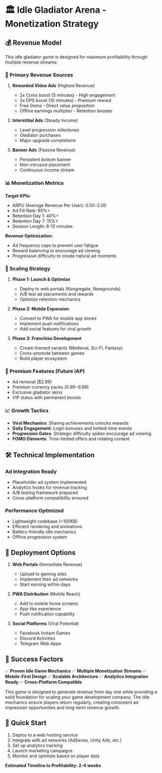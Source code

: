 # 🏛️ Idle Gladiator Arena - Monetization Strategy

## 💰 Revenue Model

This idle gladiator game is designed for maximum profitability through multiple revenue streams:

### 🎯 Primary Revenue Sources

1. **Rewarded Video Ads** (Highest Revenue)
   - 2x Coins boost (5 minutes) - High engagement
   - 3x DPS boost (10 minutes) - Premium reward
   - Free Gems - Direct value proposition
   - Offline earnings multiplier - Retention booster

2. **Interstitial Ads** (Steady Income)
   - Level progression milestones
   - Gladiator purchases
   - Major upgrade completions

3. **Banner Ads** (Passive Revenue)
   - Persistent bottom banner
   - Non-intrusive placement
   - Continuous income stream

### 📊 Monetization Metrics

**Target KPIs:**
- ARPU (Average Revenue Per User): $0.50-$2.00
- Ad Fill Rate: 95%+
- Retention Day 1: 40%+
- Retention Day 7: 15%+
- Session Length: 8-12 minutes

**Revenue Optimization:**
- Ad frequency caps to prevent user fatigue
- Reward balancing to encourage ad viewing
- Progressive difficulty to create natural ad moments

### 🚀 Scaling Strategy

1. **Phase 1: Launch & Optimize**
   - Deploy to web portals (Kongregate, Newgrounds)
   - A/B test ad placements and rewards
   - Optimize retention mechanics

2. **Phase 2: Mobile Expansion**
   - Convert to PWA for mobile app stores
   - Implement push notifications
   - Add social features for viral growth

3. **Phase 3: Franchise Development**
   - Create themed variants (Medieval, Sci-Fi, Fantasy)
   - Cross-promote between games
   - Build player ecosystem

### 💎 Premium Features (Future IAP)

- Ad removal ($2.99)
- Premium currency packs ($0.99-$9.99)
- Exclusive gladiator skins
- VIP status with permanent boosts

### 📈 Growth Tactics

- **Viral Mechanics**: Sharing achievements unlocks rewards
- **Daily Engagement**: Login bonuses and limited-time events
- **Progression Gates**: Strategic difficulty spikes encourage ad viewing
- **FOMO Elements**: Time-limited offers and rotating content

## 🛠️ Technical Implementation

### Ad Integration Ready
- Placeholder ad system implemented
- Analytics hooks for revenue tracking
- A/B testing framework prepared
- Cross-platform compatibility ensured

### Performance Optimized
- Lightweight codebase (<100KB)
- Efficient rendering and animations
- Battery-friendly idle mechanics
- Offline progression system

## 📱 Deployment Options

1. **Web Portals** (Immediate Revenue)
   - Upload to gaming sites
   - Implement their ad networks
   - Start earning within days

2. **PWA Distribution** (Mobile Reach)
   - Add to mobile home screens
   - App-like experience
   - Push notification capability

3. **Social Platforms** (Viral Potential)
   - Facebook Instant Games
   - Discord Activities
   - Telegram Web Apps

## 🎯 Success Factors

✅ **Proven Idle Game Mechanics**
✅ **Multiple Monetization Streams**
✅ **Mobile-First Design**
✅ **Scalable Architecture**
✅ **Analytics Integration Ready**
✅ **Cross-Platform Compatible**

This game is designed to generate revenue from day one while providing a solid foundation for scaling your game development company. The idle mechanics ensure players return regularly, creating consistent ad impression opportunities and long-term revenue growth.

## 🚀 Quick Start

1. Deploy to a web hosting service
2. Integrate with ad networks (AdSense, Unity Ads, etc.)
3. Set up analytics tracking
4. Launch marketing campaigns
5. Monitor and optimize based on player data

**Estimated Timeline to Profitability: 2-4 weeks**